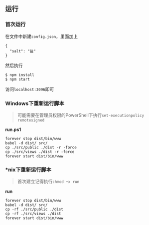 ## 运行

### 首次运行

在文件中新建`config.json`，里面加上
```
{
  "salt": "盐"
}
```

然后执行
```
$ npm install
$ npm start
```

访问`localhost:3096`即可

### Windows下重新运行脚本

> 可能需要在管理员权限的PowerShell下执行`set-executionpolicy remotesigned`

**run.ps1**

```
forever stop dist/bin/www
babel -d dist/ src/
cp ./src/public ./dist -r -force
cp ./src/views ./dist -r -force
forever start dist/bin/www
```

### *nix下重新运行脚本

> 首次建立记得执行`chmod +x run`

**run**

```
forever stop dist/bin/www
babel -d dist/ src/
cp -rf ./src/public ./dist
cp -rf ./src/views ./dist
forever start dist/bin/www
```